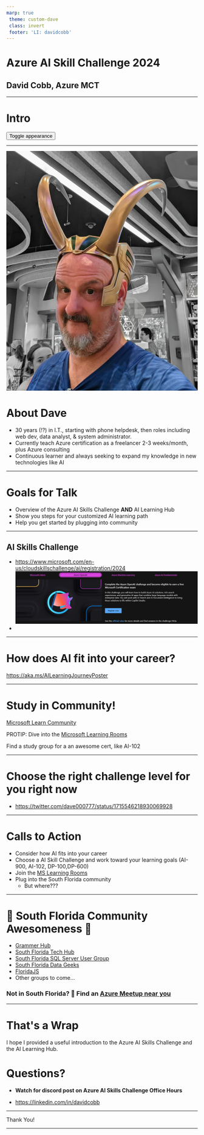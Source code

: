 ```yaml
---
marp: true
 theme: custom-dave
 class: invert
 footer: 'LI: davidcobb'
---
```


# Azure AI Skill Challenge 2024

## David Cobb, Azure MCT




---

# Intro

<button onclick="document.querySelectorAll('section').forEach((e) => e.classList.toggle('invert'))">Toggle appearance</button>

---

![bg contain right](img/dave-loki-helmet.jpg)

# About Dave

- 30 years (!?) in I.T., starting with phone helpdesk, then roles including web dev, data analyst, & system administrator.
- Currently teach Azure certification as a freelancer 2-3 weeks/month, plus Azure consulting
- Continuous learner and always seeking to expand my knowledge in new technologies like AI

---

# Goals for Talk

- Overview of the Azure AI Skills Challenge
**AND** AI Learning Hub 
- Show you steps for your customized AI learning path
- Help you get started by plugging into community

---

## AI Skills Challenge

- https://www.microsoft.com/en-us/cloudskillschallenge/ai/registration/2024
![Choose your challenge](img/4challenge.png)
- 

---

# How does AI fit into your career?

https://aka.ms/AILearningJourneyPoster


---


# Study in Community!

[Microsoft Learn Community](https://learn.microsoft.com/en-us/training/learn-community)


PROTIP: Dive into the [Microsoft Learning Rooms](https://techcommunity.microsoft.com/t5/custom/page/page-id/learn)


Find a study group for a an awesome cert, like AI-102

---

# Choose the right challenge level for you right now
- https://twitter.com/dave000777/status/1715546218930069928

---


# Calls to Action 

- Consider how AI fits into your career
- Choose a AI Skill Challenge and work toward your learning goals (AI-900, AI-102, DP-100,DP-600)
- Join the [MS Learning Rooms](https://techcommunity.microsoft.com/t5/custom/page/page-id/learn)
- Plug into the South Florida community
  - But where???
  
---

# 🌴 South Florida Community Awesomeness 🌴

- [Grammer Hub](https://grammerhub.org)
- [South Florida Tech Hub](https://techhubsouthflorida.org/meetups/)
- [South Florida SQL Server User Group](https://www.meetup.com/sfssug/) 
- [South Florida Data Geeks](https://www.meetup.com/soflodatageeks/)
- [FloridaJS](https://www.meetup.com/floridajs/)
- Other groups to come...

### Not in South Florida? 🌴 Find an [Azure Meetup near you](https://www.meetup.com/topics/azure/)

---
# That's a Wrap

I hope I provided a useful introduction to the Azure AI Skills Challenge and the AI Learning Hub.

# Questions?

- **Watch for discord post on Azure AI Skills Challenge Office Hours**

- https://linkedin.com/in/davidcobb




---

Thank You!

---